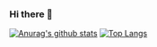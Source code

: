 ### Hi there 👋

[![Anurag's github stats](https://github-readme-stats.vercel.app/api?username=mfykmn)](https://github.com/anuraghazra/github-readme-stats)
[![Top Langs](https://github-readme-stats.vercel.app/api/top-langs/?username=mfykmn)](https://github.com/anuraghazra/github-readme-stats)

<!--
**mfykmn/mfykmn** is a ✨ _special_ ✨ repository because its `README.md` (this file) appears on your GitHub profile.

Here are some ideas to get you started:

- 🔭 I’m currently working on ...
- 🌱 I’m currently learning ...
- 👯 I’m looking to collaborate on ...
- 🤔 I’m looking for help with ...
- 💬 Ask me about ...
- 📫 How to reach me: ...
- 😄 Pronouns: ...
- ⚡ Fun fact: ...
-->
